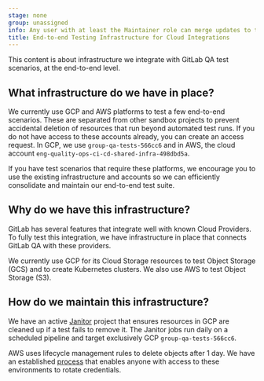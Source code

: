 ```yaml
---
stage: none
group: unassigned
info: Any user with at least the Maintainer role can merge updates to this content. For details, see https://docs.gitlab.com/development/development_processes/#development-guidelines-review.
title: End-to-end Testing Infrastructure for Cloud Integrations
---
```


This content is about infrastructure we integrate with GitLab QA test scenarios, at the end-to-end level.

## What infrastructure do we have in place?

We currently use GCP and AWS platforms to test a few end-to-end scenarios. These are separated from other
sandbox projects to prevent accidental deletion of resources that run beyond automated test runs. If you do not have
access to these accounts already, you can create an access request. In GCP, we use `group-qa-tests-566cc6`
and in AWS, the cloud account `eng-quality-ops-ci-cd-shared-infra-498dbd5a`.

If you have test scenarios that require these platforms, we encourage you to use the existing infrastructure and
accounts so we can efficiently consolidate and maintain our end-to-end test suite.

## Why do we have this infrastructure?

GitLab has several features that integrate well with known Cloud Providers. To fully test this integration,
we have infrastructure in place that connects GitLab QA with these providers.

We currently use GCP for its Cloud Storage resources to test Object Storage (GCS) and to create Kubernetes clusters. We also use AWS to test Object Storage (S3).

## How do we maintain this infrastructure?

We have an active [Janitor](https://gitlab.com/gitlab-com/gl-infra/gitlab-gcp-janitor) project that ensures resources in GCP are cleaned up if a test fails to remove it. The Janitor jobs run daily on a scheduled pipeline and target exclusively GCP `group-qa-tests-566cc6`.

AWS uses lifecycle management rules to delete objects after 1 day. We have an established [process](https://gitlab.com/gitlab-org/quality/engineering-productivity/team/-/blob/main/runbooks/rotating-credentials.md) that enables anyone with access to these environments to rotate credentials.
